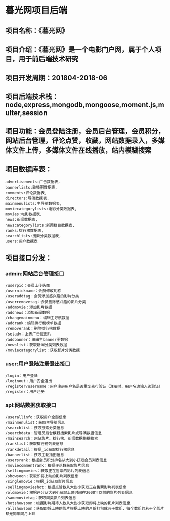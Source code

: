 # 暮光网项目后端
## 项目名称：《暮光网》
## 项目介绍：《暮光网》是一个电影门户网，属于个人项目，用于前后端技术研究
## 项目开发周期：201804-2018-06
## 项目后端技术栈：node,express,mongodb,mongoose,moment.js,multer,session
## 项目功能：会员登陆注册，会员后台管理，会员积分，网站后台管理，评论点赞，收藏，网站数据录入，多媒体文件上传，多媒体文件在线播放，站内模糊搜索
## 项目数据库表：

    advertisements:广告数据表，
    bannerlists:轮播图数据表，
    comments:评论数据表,
    directors:导演数据表,
    mainmenulists:主导航数据表,
    moviecategorylists:电影分类数据表,
    movies:电影数据表,
    news:新闻数据表,
    newscategorylists:新闻栏目数据表,
    ranks:排行榜数据表,
    searchlists:搜索分类数据表,
    users:用户数据表
## 项目接口分发：
### admin:网站后台管理接口
    /userpic：会员上传头像
    /usernickname：会员修改昵称
    /useraddtag：会员添加感兴趣的影片分类
    /userremovetag：会员删除感兴趣的影片分类
    /addmovie：添加影片数据
    /addnews：添加新闻数据
    /changemainmenu：编辑主导航数据
    /addrank：编辑排行榜榜单数据
    /removerank：删除排行榜数据
    /setadv：上传广告位图片
    /addbanner：编辑主banner图数据
    /newslist：获取新闻分类列表数据
    /moviecategorylist：获取影片分类数据
### user:用户登陆注册登出接口
    /login：用户登陆
    /loginout：用户安全退出
    /register/username：用户注册用户名是否重复先行验证（注册时，用户名边输入边验证）
    /register：用户注册
### api:网站数据获取接口
    /userallinfo：获取用户全部信息
    /mainmenulist：获取主导航信息
    /searchlist：获取搜索分类信息
    /searchdata：管理员后台模糊搜索影片或导演数据信息
    /mainsearch：网站影片、排行榜、新闻数据模糊搜索
    /ranklist：获取排行榜列表信息
    /rankdetail：根据_id获取排行榜信息
    /bannerlist：获取主轮播图信息
    /usersrank：根据会员积分排名从大到小获取会员列表信息
    /moviecommentrank：根据评论数获取影片信息
    /sellingmovies：获取正在售票的影片列表信息
    /showsoon：获取即将上映的影片列表信息
    /singlemovie：根据_id获取影片信息
    /sellingmovieshot：根据点赞数从大到小获取正在售票影片列表信息
    /oldmovie：根据评分从大到小获取上映时间在2000年以前的影片列表信息
    /samemovietag：获取同类影片列表信息
    /hotshowsoon：根据影片期待人数从大到小获取即将上映的影片列表信息
    /allshowsoon：获取即将上映的影片根据上映的月份打包成若干数组，每个数组的若干个影片都是同年同月上映
    
    
    
    
    
